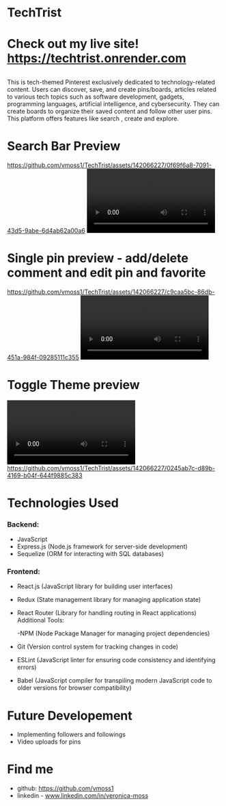 # TechTrist

# Check out my live site! https://techtrist.onrender.com

##

This is tech-themed Pinterest exclusively dedicated to technology-related content. Users can discover, save, and create pins/boards, articles related to various tech topics such as software development, gadgets, programming languages, artificial intelligence, and cybersecurity. They can create boards to organize their saved content and follow other user pins. This platform offers features like search , create and explore.

# Search Bar Preview

https://github.com/vmoss1/TechTrist/assets/142066227/0f69f6a8-7091-43d5-9abe-6d4ab62a00a6
<video controls src="images/search-bar.mp4" title="Title"></video>

# Single pin preview - add/delete comment and edit pin and favorite

https://github.com/vmoss1/TechTrist/assets/142066227/c9caa5bc-86db-451a-984f-09285111c355
<video controls src="images/comment:edit.mp4" title="Title"></video>

# Toggle Theme preview

<video controls src="images/toggletheme.mp4" title="Title"></video>
https://github.com/vmoss1/TechTrist/assets/142066227/0245ab7c-d89b-4169-b04f-644f9885c383

# Technologies Used




### Backend:







- JavaScript
- Express.js (Node.js framework for server-side development)
- Sequelize (ORM for interacting with SQL databases)

### Frontend:

- React.js (JavaScript library for building user interfaces)
- Redux (State management library for managing application state)
- React Router (Library for handling routing in React applications)
  Additional Tools:

  -NPM (Node Package Manager for managing project dependencies)

- Git (Version control system for tracking changes in code)
- ESLint (JavaScript linter for ensuring code consistency and identifying errors)
- Babel (JavaScript compiler for transpiling modern JavaScript code to older versions for browser compatibility)

# Future Developement

- Implementing followers and followings
- Video uploads for pins

# Find me

- github: https://github.com/vmoss1
- linkedin - www.linkedin.com/in/veronica-moss

